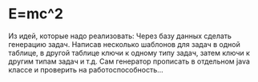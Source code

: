 # E=mc^2
Из идей, которые надо реализовать: Через базу данных сделать генерацию задач.
Написав несколько шаблонов для задач в одной таблице, в другой таблице ключи к одному типу задач, затем ключи к другим типам задач и т.д.
Сам генератор прописать в отдельном java классе и проверить на работоспособность...
